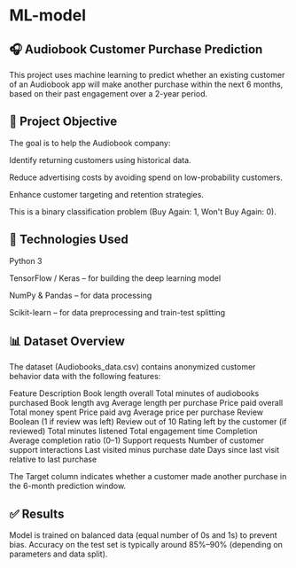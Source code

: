 # ML-model

## 🎧 Audiobook Customer Purchase Prediction
This project uses machine learning to predict whether an existing customer of an Audiobook app will make another purchase within the next 6 months, based on their past engagement over a 2-year period.

## 📌 Project Objective
The goal is to help the Audiobook company:

Identify returning customers using historical data.

Reduce advertising costs by avoiding spend on low-probability customers.

Enhance customer targeting and retention strategies.

This is a binary classification problem (Buy Again: 1, Won't Buy Again: 0).

## 🧠 Technologies Used
Python 3

TensorFlow / Keras – for building the deep learning model

NumPy & Pandas – for data processing

Scikit-learn – for data preprocessing and train-test splitting

## 📊 Dataset Overview
The dataset (Audiobooks_data.csv) contains anonymized customer behavior data with the following features:

Feature	Description
Book length overall	Total minutes of audiobooks purchased
Book length avg	Average length per purchase
Price paid overall	Total money spent
Price paid avg	Average price per purchase
Review	Boolean (1 if review was left)
Review out of 10	Rating left by the customer (if reviewed)
Total minutes listened	Total engagement time
Completion	Average completion ratio (0–1)
Support requests	Number of customer support interactions
Last visited minus purchase date	Days since last visit relative to last purchase

The Target column indicates whether a customer made another purchase in the 6-month prediction window.

## ✅ Results
Model is trained on balanced data (equal number of 0s and 1s) to prevent bias. Accuracy on the test set is typically around 85%–90% (depending on parameters and data split).

